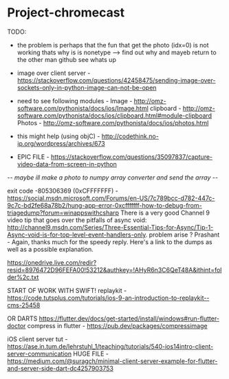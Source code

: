 # Project-chromecast
TODO:
- the problem is perhaps that the fun that get the photo (idx=0) is not working thats why is is nonetype --> find out why and mayeb return
to the other man github see whats up

- image over client server - https://stackoverflow.com/questions/42458475/sending-image-over-sockets-only-in-python-image-can-not-be-open

* need to see following modules -
Image - http://omz-software.com/pythonista/docs/ios/Image.html
clipboard - http://omz-software.com/pythonista/docs/ios/clipboard.html#module-clipboard
Photos - http://omz-software.com/pythonista/docs/ios/photos.html

- this might help (using objC) - http://codethink.no-ip.org/wordpress/archives/673

- EPIC FILE - https://stackoverflow.com/questions/35097837/capture-video-data-from-screen-in-python

-*- maybe ill make a photo to numpy array converter and send the array -*-

exit code -805306369 (0xCFFFFFFF) - https://social.msdn.microsoft.com/Forums/en-US/7c789bcc-d782-447c-9c7c-bd2fe68a78b2/hung-app-error-0xcfffffff-how-to-debug-from-triagedump?forum=winappswithcsharp
There is a very good Channel 9 video tip that goes over the pitfalls of async void: http://channel9.msdn.com/Series/Three-Essential-Tips-for-Async/Tip-1-Async-void-is-for-top-level-event-handlers-only.
problem arise ?
Prashant - Again, thanks much for the speedy reply. Here's a link to the dumps as well as a possible explanation.

https://onedrive.live.com/redir?resid=8976472D96FEFA00!53212&authkey=!AHyR6n3C6QeT48A&ithint=folder%2c.txt

START OF WORK WITH SWIFT!
replaykit - https://code.tutsplus.com/tutorials/ios-9-an-introduction-to-replaykit--cms-25458

OR DARTS
https://flutter.dev/docs/get-started/install/windows#run-flutter-doctor
compress in flutter - https://pub.dev/packages/compressimage

iOS client server tut - https://ase.in.tum.de/lehrstuhl_1/teaching/tutorials/540-ios14intro-client-server-communication
HUGE FILE - https://medium.com/@suragch/minimal-client-server-example-for-flutter-and-server-side-dart-dc4257903753
